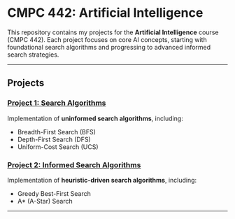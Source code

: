 # CMPC 442: Artificial Intelligence

This repository contains my projects for the **Artificial Intelligence** course (CMPC 442). Each project focuses on core AI concepts, starting with foundational search algorithms and progressing to advanced informed search strategies.

---

## Projects

### [Project 1: Search Algorithms](/project1-search-algorithms)
Implementation of **uninformed search algorithms**, including:
- Breadth-First Search (BFS)
- Depth-First Search (DFS)
- Uniform-Cost Search (UCS)

### [Project 2: Informed Search Algorithms](/project2-informed-search-algorithms)
Implementation of **heuristic-driven search algorithms**, including:
- Greedy Best-First Search
- A* (A-Star) Search

---
